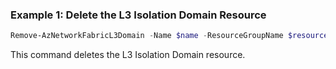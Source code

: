 ### Example 1: Delete the L3 Isolation Domain Resource
```powershell
Remove-AzNetworkFabricL3Domain -Name $name -ResourceGroupName $resourceGroupName
```

This command deletes the L3 Isolation Domain resource.


